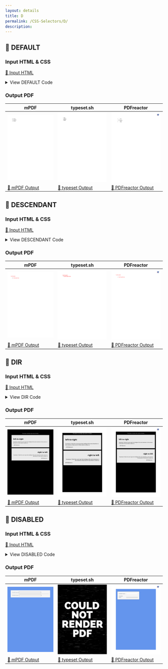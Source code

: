```yaml
---
layout: details
title: D
permalink: /CSS-Selectors/D/
description: 
---
```




## 🔬 DEFAULT

### Input HTML & CSS

[📄 Input HTML](https://raw.githubusercontent.com/azettl/compare.html2pdf.tools/master//html/CSS%20Selectors/D/default.html)

<details>
    <summary>
        View DEFAULT Code
    </summary>
    <pre><code class="hljs xml"><span class="hljs-meta">&lt;!DOCTYPE <span class="hljs-meta-keyword">html</span>&gt;</span>
<span class="hljs-comment">&lt;!-- Sample from https://css-tricks.com/almanac/selectors/d/default/ --&gt;</span>
<span class="hljs-tag">&lt;<span class="hljs-name">html</span> <span class="hljs-attr">lang</span>=<span class="hljs-string">"en"</span>&gt;</span>
    <span class="hljs-tag">&lt;<span class="hljs-name">head</span>&gt;</span>
        <span class="hljs-tag">&lt;<span class="hljs-name">style</span>&gt;</span><span class="css">
        <span class="hljs-selector-tag">input</span><span class="hljs-selector-attr">[type=<span class="hljs-string">"radio"</span>]</span><span class="hljs-selector-pseudo">:default</span> + <span class="hljs-selector-tag">label</span><span class="hljs-selector-pseudo">:after</span> {
   <span class="hljs-attribute">content</span>: <span class="hljs-string">' (default)'</span>;
   <span class="hljs-attribute">color</span>: <span class="hljs-number">#999</span>;
   <span class="hljs-attribute">font-style</span>: italic;
}
        </span><span class="hljs-tag">&lt;/<span class="hljs-name">style</span>&gt;</span>
    <span class="hljs-tag">&lt;/<span class="hljs-name">head</span>&gt;</span>
    <span class="hljs-tag">&lt;<span class="hljs-name">body</span>&gt;</span>
        <span class="hljs-tag">&lt;<span class="hljs-name">ul</span>&gt;</span>
            <span class="hljs-tag">&lt;<span class="hljs-name">li</span>&gt;</span>
              <span class="hljs-tag">&lt;<span class="hljs-name">input</span> <span class="hljs-attr">type</span>=<span class="hljs-string">"radio"</span> <span class="hljs-attr">name</span>=<span class="hljs-string">"color"</span> <span class="hljs-attr">value</span>=<span class="hljs-string">"red"</span> <span class="hljs-attr">id</span>=<span class="hljs-string">"red"</span>&gt;</span> 
              <span class="hljs-tag">&lt;<span class="hljs-name">label</span> <span class="hljs-attr">for</span>=<span class="hljs-string">"red"</span>&gt;</span>red<span class="hljs-tag">&lt;/<span class="hljs-name">label</span>&gt;</span>
            <span class="hljs-tag">&lt;/<span class="hljs-name">li</span>&gt;</span>
            <span class="hljs-tag">&lt;<span class="hljs-name">li</span>&gt;</span>
              <span class="hljs-tag">&lt;<span class="hljs-name">input</span> <span class="hljs-attr">type</span>=<span class="hljs-string">"radio"</span> <span class="hljs-attr">name</span>=<span class="hljs-string">"green"</span> <span class="hljs-attr">value</span>=<span class="hljs-string">"green"</span> <span class="hljs-attr">id</span>=<span class="hljs-string">"green"</span> <span class="hljs-attr">checked</span>&gt;</span> 
              <span class="hljs-tag">&lt;<span class="hljs-name">label</span> <span class="hljs-attr">for</span>=<span class="hljs-string">"green"</span>&gt;</span>green<span class="hljs-tag">&lt;/<span class="hljs-name">label</span>&gt;</span>
            <span class="hljs-tag">&lt;/<span class="hljs-name">li</span>&gt;</span>
            <span class="hljs-tag">&lt;<span class="hljs-name">li</span>&gt;</span>
              <span class="hljs-tag">&lt;<span class="hljs-name">input</span> <span class="hljs-attr">type</span>=<span class="hljs-string">"radio"</span> <span class="hljs-attr">name</span>=<span class="hljs-string">"blue"</span> <span class="hljs-attr">value</span>=<span class="hljs-string">"blue"</span> <span class="hljs-attr">id</span>=<span class="hljs-string">"blue"</span>&gt;</span> 
              <span class="hljs-tag">&lt;<span class="hljs-name">label</span> <span class="hljs-attr">for</span>=<span class="hljs-string">"blue"</span>&gt;</span>blue<span class="hljs-tag">&lt;/<span class="hljs-name">label</span>&gt;</span>
            <span class="hljs-tag">&lt;/<span class="hljs-name">li</span>&gt;</span>
          <span class="hljs-tag">&lt;/<span class="hljs-name">ul</span>&gt;</span>
    <span class="hljs-tag">&lt;/<span class="hljs-name">body</span>&gt;</span>
<span class="hljs-tag">&lt;/<span class="hljs-name">html</span>&gt;</span></code><button class='button-code-copy'>📋 Copy Code</button></pre>
</details>

### Output PDF

| mPDF | typeset.sh | PDFreactor |
|---------|---------|---------|
| ![mPDF Preview](mpdf__html_CSS_Selectors_D_default.html.png) | ![typeset Preview](typeset__html_CSS_Selectors_D_default.html.png) | ![PDFreactor Preview](pdfreactor__html_CSS_Selectors_D_default.html.png) |
| [📕 mPDF Output](mpdf__html_CSS_Selectors_D_default.html.pdf) | [📕 typeset Output](typeset__html_CSS_Selectors_D_default.html.pdf) | [📕 PDFreactor Output](pdfreactor__html_CSS_Selectors_D_default.html.pdf) |

## 🔬 DESCENDANT

### Input HTML & CSS

[📄 Input HTML](https://raw.githubusercontent.com/azettl/compare.html2pdf.tools/master//html/CSS%20Selectors/D/descendant.html)

<details>
    <summary>
        View DESCENDANT Code
    </summary>
    <pre><code class="hljs xml"><span class="hljs-meta">&lt;!DOCTYPE <span class="hljs-meta-keyword">html</span>&gt;</span>
<span class="hljs-comment">&lt;!-- Sample from https://css-tricks.com/almanac/selectors/d/descendant/ --&gt;</span>
<span class="hljs-tag">&lt;<span class="hljs-name">html</span> <span class="hljs-attr">lang</span>=<span class="hljs-string">"en"</span>&gt;</span>
    <span class="hljs-tag">&lt;<span class="hljs-name">head</span>&gt;</span>
        <span class="hljs-tag">&lt;<span class="hljs-name">style</span>&gt;</span><span class="css">
            <span class="hljs-selector-tag">div</span> <span class="hljs-selector-tag">span</span>{
                <span class="hljs-attribute">color</span>:red;
            }
        </span><span class="hljs-tag">&lt;/<span class="hljs-name">style</span>&gt;</span>
    <span class="hljs-tag">&lt;/<span class="hljs-name">head</span>&gt;</span>
    <span class="hljs-tag">&lt;<span class="hljs-name">body</span>&gt;</span>
        <span class="hljs-tag">&lt;<span class="hljs-name">div</span>&gt;</span>
            <span class="hljs-tag">&lt;<span class="hljs-name">span</span>&gt;</span>I will match<span class="hljs-tag">&lt;/<span class="hljs-name">span</span>&gt;</span>
            <span class="hljs-tag">&lt;<span class="hljs-name">ul</span>&gt;</span>
              <span class="hljs-tag">&lt;<span class="hljs-name">li</span>&gt;</span>
                 <span class="hljs-tag">&lt;<span class="hljs-name">span</span>&gt;</span>I will match too<span class="hljs-tag">&lt;/<span class="hljs-name">span</span>&gt;</span>
              <span class="hljs-tag">&lt;/<span class="hljs-name">li</span>&gt;</span>
            <span class="hljs-tag">&lt;/<span class="hljs-name">ul</span>&gt;</span>
          <span class="hljs-tag">&lt;/<span class="hljs-name">div</span>&gt;</span>
    <span class="hljs-tag">&lt;/<span class="hljs-name">body</span>&gt;</span>
<span class="hljs-tag">&lt;/<span class="hljs-name">html</span>&gt;</span></code><button class='button-code-copy'>📋 Copy Code</button></pre>
</details>

### Output PDF

| mPDF | typeset.sh | PDFreactor |
|---------|---------|---------|
| ![mPDF Preview](mpdf__html_CSS_Selectors_D_descendant.html.png) | ![typeset Preview](typeset__html_CSS_Selectors_D_descendant.html.png) | ![PDFreactor Preview](pdfreactor__html_CSS_Selectors_D_descendant.html.png) |
| [📕 mPDF Output](mpdf__html_CSS_Selectors_D_descendant.html.pdf) | [📕 typeset Output](typeset__html_CSS_Selectors_D_descendant.html.pdf) | [📕 PDFreactor Output](pdfreactor__html_CSS_Selectors_D_descendant.html.pdf) |

## 🔬 DIR

### Input HTML & CSS

[📄 Input HTML](https://raw.githubusercontent.com/azettl/compare.html2pdf.tools/master//html/CSS%20Selectors/D/dir.html)

<details>
    <summary>
        View DIR Code
    </summary>
    <pre><code class="hljs xml"><span class="hljs-meta">&lt;!DOCTYPE <span class="hljs-meta-keyword">html</span>&gt;</span>
<span class="hljs-comment">&lt;!-- Sample from https://css-tricks.com/almanac/selectors/d/dir/ --&gt;</span>
<span class="hljs-tag">&lt;<span class="hljs-name">html</span> <span class="hljs-attr">lang</span>=<span class="hljs-string">"en"</span>&gt;</span>
    <span class="hljs-tag">&lt;<span class="hljs-name">head</span>&gt;</span>
        <span class="hljs-tag">&lt;<span class="hljs-name">style</span>&gt;</span><span class="css">
        <span class="hljs-selector-tag">body</span> {
  <span class="hljs-attribute">background-color</span>: <span class="hljs-number">#000</span>;
  <span class="hljs-attribute">width</span>: <span class="hljs-number">100%</span>;
}

<span class="hljs-selector-tag">div</span> {
  <span class="hljs-attribute">background-color</span>: <span class="hljs-number">#eaeaea</span>;
  <span class="hljs-attribute">margin</span>: <span class="hljs-number">1em</span>;
  <span class="hljs-attribute">padding</span>: <span class="hljs-number">2em</span>;
  <span class="hljs-attribute">max-width</span>: <span class="hljs-number">100%</span>;
}

<span class="hljs-selector-tag">div</span><span class="hljs-selector-pseudo">:dir(ltr)</span> {
  <span class="hljs-attribute">background-color</span>: <span class="hljs-number">#333</span>;
  <span class="hljs-attribute">color</span>: <span class="hljs-number">#fff</span>;
}

<span class="hljs-selector-tag">div</span><span class="hljs-selector-pseudo">:dir(rtl)</span> {
  <span class="hljs-attribute">background</span>: red;
  <span class="hljs-attribute">color</span>: <span class="hljs-number">#fff</span>;
}

<span class="hljs-selector-class">.support</span> {
  <span class="hljs-attribute">color</span>: <span class="hljs-number">#fff</span>;
  <span class="hljs-attribute">text-align</span>: center;
  <span class="hljs-attribute">display</span>: block;
}
        </span><span class="hljs-tag">&lt;/<span class="hljs-name">style</span>&gt;</span>
    <span class="hljs-tag">&lt;/<span class="hljs-name">head</span>&gt;</span>
    <span class="hljs-tag">&lt;<span class="hljs-name">body</span>&gt;</span>
        <span class="hljs-tag">&lt;<span class="hljs-name">p</span> <span class="hljs-attr">class</span>=<span class="hljs-string">"support"</span>&gt;</span>This demo currently only works in Firefox<span class="hljs-tag">&lt;/<span class="hljs-name">p</span>&gt;</span>

        <span class="hljs-tag">&lt;<span class="hljs-name">div</span> <span class="hljs-attr">dir</span>=<span class="hljs-string">"ltr"</span>&gt;</span>
          <span class="hljs-tag">&lt;<span class="hljs-name">h1</span>&gt;</span>left-to-right<span class="hljs-tag">&lt;/<span class="hljs-name">h1</span>&gt;</span>
          <span class="hljs-tag">&lt;<span class="hljs-name">p</span>&gt;</span>Sometimes I think the surest sign that intelligent life exists elsewhere in the universe is that none of it has tried to contact us.<span class="hljs-tag">&lt;/<span class="hljs-name">p</span>&gt;</span>
          <span class="hljs-tag">&lt;<span class="hljs-name">cite</span>&gt;</span><span class="hljs-symbol">&amp;mdash;</span>Bill Watterson<span class="hljs-tag">&lt;/<span class="hljs-name">cite</span>&gt;</span>
        <span class="hljs-tag">&lt;/<span class="hljs-name">div</span>&gt;</span>
        <span class="hljs-tag">&lt;<span class="hljs-name">div</span> <span class="hljs-attr">dir</span>=<span class="hljs-string">"rtl"</span>&gt;</span>
          <span class="hljs-tag">&lt;<span class="hljs-name">h1</span>&gt;</span>right to left<span class="hljs-tag">&lt;/<span class="hljs-name">h1</span>&gt;</span>
          <span class="hljs-tag">&lt;<span class="hljs-name">p</span>&gt;</span>Sometimes I think the surest sign that intelligent life exists elsewhere in the universe is that none of it has tried to contact us.<span class="hljs-tag">&lt;/<span class="hljs-name">p</span>&gt;</span>
          <span class="hljs-tag">&lt;<span class="hljs-name">cite</span>&gt;</span><span class="hljs-symbol">&amp;mdash;</span>Bill Watterson<span class="hljs-tag">&lt;/<span class="hljs-name">cite</span>&gt;</span>
        <span class="hljs-tag">&lt;/<span class="hljs-name">div</span>&gt;</span>
    <span class="hljs-tag">&lt;/<span class="hljs-name">body</span>&gt;</span>
<span class="hljs-tag">&lt;/<span class="hljs-name">html</span>&gt;</span></code><button class='button-code-copy'>📋 Copy Code</button></pre>
</details>

### Output PDF

| mPDF | typeset.sh | PDFreactor |
|---------|---------|---------|
| ![mPDF Preview](mpdf__html_CSS_Selectors_D_dir.html.png) | ![typeset Preview](typeset__html_CSS_Selectors_D_dir.html.png) | ![PDFreactor Preview](pdfreactor__html_CSS_Selectors_D_dir.html.png) |
| [📕 mPDF Output](mpdf__html_CSS_Selectors_D_dir.html.pdf) | [📕 typeset Output](typeset__html_CSS_Selectors_D_dir.html.pdf) | [📕 PDFreactor Output](pdfreactor__html_CSS_Selectors_D_dir.html.pdf) |

## 🔬 DISABLED

### Input HTML & CSS

[📄 Input HTML](https://raw.githubusercontent.com/azettl/compare.html2pdf.tools/master//html/CSS%20Selectors/D/disabled.html)

<details>
    <summary>
        View DISABLED Code
    </summary>
    <pre><code class="hljs xml"><span class="hljs-meta">&lt;!DOCTYPE <span class="hljs-meta-keyword">html</span>&gt;</span>
<span class="hljs-comment">&lt;!-- Sample from https://css-tricks.com/almanac/selectors/d/disabled/ --&gt;</span>
<span class="hljs-tag">&lt;<span class="hljs-name">html</span> <span class="hljs-attr">lang</span>=<span class="hljs-string">"en"</span>&gt;</span>
    <span class="hljs-tag">&lt;<span class="hljs-name">head</span>&gt;</span>
        <span class="hljs-tag">&lt;<span class="hljs-name">style</span>&gt;</span><span class="css">
        <span class="hljs-comment">/* The good stuff starts here :)
*/</span>

  <span class="hljs-selector-tag">input</span> {
    <span class="hljs-attribute">width</span>: <span class="hljs-number">60%</span>;
    <span class="hljs-attribute">margin</span>: <span class="hljs-number">0</span>;
    <span class="hljs-attribute">border</span>: none;
    <span class="hljs-attribute">outline</span>: <span class="hljs-number">1px</span> solid lightgrey;
    <span class="hljs-attribute">outline-offset</span>: <span class="hljs-number">2px</span>;
  }

<span class="hljs-selector-tag">input</span><span class="hljs-selector-pseudo">:disabled</span> {
  <span class="hljs-attribute">background</span>: <span class="hljs-built_in">url</span>(data:image/png;base64,iVBORw0KGgoAAAANSUhEUgAAAAQAAAAECAYAAACp8Z5+AAAAIklEQVQIW2NkQAKrVq36zwjjgzhhYWGMYAEYB8RmROaABADeOQ8CXl/xfgAAAABJRU5ErkJggg==) repeat;
}

<span class="hljs-comment">/* BASIC PAGE CSS. NOT PART OF THE EXAMPLE
*/</span>

* {
  <span class="hljs-attribute">-webkit-box-sizing</span>: border-box;
  <span class="hljs-attribute">-moz-box-sizing</span>: border-box;
  <span class="hljs-attribute">box-sizing</span>: border-box;
}

<span class="hljs-selector-tag">body</span> {
  <span class="hljs-attribute">font</span>: <span class="hljs-number">300</span> <span class="hljs-number">16px</span>/<span class="hljs-number">1.25</span> <span class="hljs-string">"Helvetica Neue"</span>, sans-serif;
  <span class="hljs-attribute">color</span>: slategrey;
  <span class="hljs-attribute">background</span>: cornflowerblue;
  <span class="hljs-attribute">padding</span>: <span class="hljs-number">1.5em</span>;
}

<span class="hljs-selector-tag">form</span> {
  <span class="hljs-attribute">background</span>: whitesmoke;
  <span class="hljs-attribute">padding</span>: <span class="hljs-number">1.5em</span>;
  <span class="hljs-attribute">max-width</span>: <span class="hljs-number">400px</span>;
  <span class="hljs-attribute">width</span>: <span class="hljs-number">100%</span>;
  <span class="hljs-attribute">outline</span>: <span class="hljs-number">3px</span> solid <span class="hljs-built_in">rgba</span>(<span class="hljs-number">0</span>, <span class="hljs-number">0</span>, <span class="hljs-number">0</span>, <span class="hljs-number">0.25</span>);
}

  <span class="hljs-selector-tag">hr</span> {
    <span class="hljs-attribute">visibility</span>: hidden;
  }

  <span class="hljs-selector-tag">label</span> {
    <span class="hljs-attribute">margin-right</span>: <span class="hljs-number">3%</span>;
  <span class="hljs-attribute">text-align</span>: left;
    <span class="hljs-attribute">display</span>: inline-block;
    <span class="hljs-attribute">width</span>: <span class="hljs-number">35%</span>;
  }

        </span><span class="hljs-tag">&lt;/<span class="hljs-name">style</span>&gt;</span>
    <span class="hljs-tag">&lt;/<span class="hljs-name">head</span>&gt;</span>
    <span class="hljs-tag">&lt;<span class="hljs-name">body</span>&gt;</span>
        <span class="hljs-tag">&lt;<span class="hljs-name">form</span> <span class="hljs-attr">action</span>=<span class="hljs-string">"#"</span>&gt;</span>
            <span class="hljs-tag">&lt;<span class="hljs-name">label</span> <span class="hljs-attr">for</span>=<span class="hljs-string">"name"</span>&gt;</span>Enabled Input:<span class="hljs-tag">&lt;/<span class="hljs-name">label</span>&gt;</span>
            <span class="hljs-tag">&lt;<span class="hljs-name">input</span> <span class="hljs-attr">type</span>=<span class="hljs-string">"text"</span> <span class="hljs-attr">autofocus</span>&gt;</span>
              <span class="hljs-tag">&lt;<span class="hljs-name">hr</span>&gt;</span>
            <span class="hljs-tag">&lt;<span class="hljs-name">label</span> <span class="hljs-attr">for</span>=<span class="hljs-string">"name"</span>&gt;</span>Disabled Input:<span class="hljs-tag">&lt;/<span class="hljs-name">label</span>&gt;</span>
            <span class="hljs-tag">&lt;<span class="hljs-name">input</span> <span class="hljs-attr">type</span>=<span class="hljs-string">"text"</span> <span class="hljs-attr">disabled</span>&gt;</span>
        <span class="hljs-tag">&lt;/<span class="hljs-name">form</span>&gt;</span>  
    <span class="hljs-tag">&lt;/<span class="hljs-name">body</span>&gt;</span>
<span class="hljs-tag">&lt;/<span class="hljs-name">html</span>&gt;</span></code><button class='button-code-copy'>📋 Copy Code</button></pre>
</details>

### Output PDF

| mPDF | typeset.sh | PDFreactor |
|---------|---------|---------|
| ![mPDF Preview](mpdf__html_CSS_Selectors_D_disabled.html.png) | ![typeset Preview](typeset__html_CSS_Selectors_D_disabled.html.png) | ![PDFreactor Preview](pdfreactor__html_CSS_Selectors_D_disabled.html.png) |
| [📕 mPDF Output](mpdf__html_CSS_Selectors_D_disabled.html.pdf) | [📕 typeset Output](typeset__html_CSS_Selectors_D_disabled.html.pdf) | [📕 PDFreactor Output](pdfreactor__html_CSS_Selectors_D_disabled.html.pdf) |


